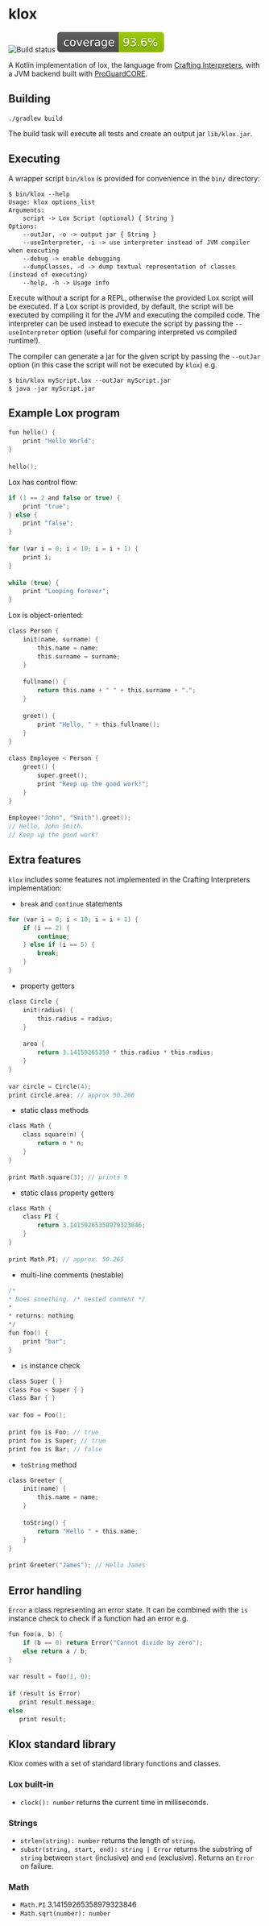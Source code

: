 # klox

![Build status](https://img.shields.io/github/workflow/status/mrjameshamilton/klox/CI) ![Coverage](.github/badges/jacoco.svg)

A Kotlin implementation of lox, the language from [Crafting Interpreters](https://craftinginterpreters.com/),
with a JVM backend built with [ProGuardCORE](https://github.com/guardsquare/proguard-core).

## Building

```shell
./gradlew build
```

The build task will execute all tests and create an output jar `lib/klox.jar`.

## Executing

A wrapper script `bin/klox` is provided for convenience in the `bin/` directory:

```shell
$ bin/klox --help
Usage: klox options_list
Arguments: 
    script -> Lox Script (optional) { String }
Options: 
    --outJar, -o -> output jar { String }
    --useInterpreter, -i -> use interpreter instead of JVM compiler when executing
    --debug -> enable debugging 
    --dumpClasses, -d -> dump textual representation of classes (instead of executing) 
    --help, -h -> Usage info 
```

Execute without a script for a REPL, otherwise the provided Lox script will be executed.
If a Lox script is provided, by default, the script will be executed by compiling it for
the JVM and executing the compiled code. The interpreter can be used instead to execute the script
by passing the `--useInterpreter` option (useful for comparing interpreted vs compiled runtime!).

The compiler can generate a jar for the given script by passing the `--outJar` option (in
this case the script will not be executed by `klox`) e.g.

```shell
$ bin/klox myScript.lox --outJar myScript.jar
$ java -jar myScript.jar
```

## Example Lox program

```c
fun hello() {
    print "Hello World";
}

hello();
```

Lox has control flow:

```c
if (1 == 2 and false or true) {
    print "true";
} else {
    print "false";
}

for (var i = 0; i < 10; i = i + 1) {
    print i;
}

while (true) {
    print "Looping forever";
}
```

Lox is object-oriented:

```c
class Person {
    init(name, surname) {
        this.name = name;
        this.surname = surname;
    }
    
    fullname() {
        return this.name + " " + this.surname + ".";
    }
    
    greet() {
        print "Hello, " + this.fullname();
    }
}

class Employee < Person {
    greet() {
        super.greet();
        print "Keep up the good work!";
    }
}

Employee("John", "Smith").greet(); 
// Hello, John Smith.
// Keep up the good work!
```

## Extra features

`klox` includes some features not implemented in the Crafting Interpreters implementation:

* `break` and `continue` statements

```c
for (var i = 0; i < 10; i = i + 1) {
    if (i == 2) {
        continue;
    } else if (i == 5) {
        break;
    }
}
```
* property getters
```c
class Circle {
    init(radius) {
        this.radius = radius;
    }

    area {
        return 3.14159265359 * this.radius * this.radius;
    }
}

var circle = Circle(4);
print circle.area; // approx 50.266
```
* static class methods
```c
class Math {
    class square(n) {
        return n * n;
    }
}

print Math.square(3); // prints 9
```
* static class property getters
```c
class Math {
    class PI {
        return 3.14159265358979323846;
    }
}

print Math.PI; // approx. 50.265
```
* multi-line comments (nestable)
```c
/*
* Does something. /* nested comment */
*
* returns: nothing
*/
fun foo() {
    print "bar";
}
```

* `is` instance check

```c
class Super { }
class Foo < Super { }
class Bar { }

var foo = Foo();

print foo is Foo; // true
print foo is Super; // true
print foo is Bar; // false
```

* `toString` method

```c
class Greeter {
    init(name) {
        this.name = name;
    }
    
    toString() {
        return "Hello " + this.name;
    }
}

print Greeter("James"); // Hello James
```

## Error handling

`Error` a class representing an error state. It can be combined with the `is` instance check to check
if a function had an error e.g.

```c
fun foo(a, b) {
    if (b == 0) return Error("Cannot divide by zero");
    else return a / b;
}

var result = foo(1, 0);

if (result is Error)
   print result.message;
else
   print result;
```

## Klox standard library

Klox comes with a set of standard library functions and classes.

### Lox built-in

* `clock(): number` returns the current time in milliseconds.

### Strings

* `strlen(string): number` returns the length of `string`.
* `substr(string, start, end): string | Error`
returns the substring of `string` between `start` (inclusive) and `end` (exclusive). Returns an `Error` on failure.

### Math

* `Math.PI` 3.14159265358979323846
* `Math.sqrt(number): number`